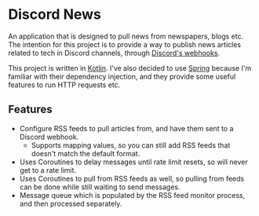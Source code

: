 # Discord News
An application that is designed to pull news from newspapers, blogs etc. The intention for this project is to provide a way to publish news articles related to tech in Discord channels, through [Discord's webhooks][discord-webhooks-intro].

This project is written in [Kotlin][kotlinlang]. I've also decided to use [Spring][spring] because I'm familiar with their dependency injection, and they provide some useful features to run HTTP requests etc.

## Features
- Configure RSS feeds to pull articles from, and have them sent to a Discord webhook.
  - Supports mapping values, so you can still add RSS feeds that doesn't match the default format.
- Uses Coroutines to delay messages until rate limit resets, so will never get to a rate limit.
- Uses Coroutines to pull from RSS feeds as well, so pulling from feeds can be done while still waiting to send messages.
- Message queue which is populated by the RSS feed monitor process, and then processed separately.

[spring]: https://spring.io/
[kotlinlang]: https://kotlinlang.org/
[discord-webhooks-intro]: https://support.discord.com/hc/en-us/articles/228383668-Intro-to-Webhooks